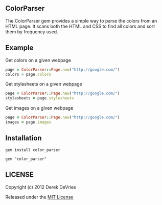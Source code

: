 ## ColorParser

The ColorParser gem provides a simple way to parse the colors from an HTML page. 
It scans both the HTML and CSS to find all colors and sort them by frequency 
used. 

## Example

Get colors on a given webpage

```ruby
page = ColorParser::Page.new("http://google.com/")
colors = page.colors
```

Get stylesheets on a given webpage

```ruby
page = ColorParser::Page.new("http://google.com/")
stylesheets = page.stylesheets
```

Get images on a given webpage

```ruby
page = ColorParser::Page.new("http://google.com/")
images = page.images
```

## Installation

```
gem install color_parser
```
```
gem "color_parser"
```

## LICENSE

Copyright (c) 2012 Derek DeVries

Released under the [MIT License](http://www.opensource.org/licenses/MIT)
